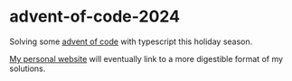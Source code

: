 # advent-of-code-2024

Solving some [advent of code](https://adventofcode.com/2024) with typescript
this holiday season.

[My personal website](https://polkel.dev/aoc24) will eventually link to a more
digestible format of my solutions.
